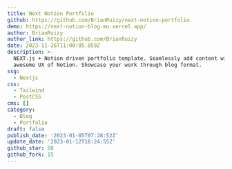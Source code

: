 ```yaml
---
title: Next Notion Portfolio
github: https://github.com/BrianRuizy/next-notion-portfolio
demo: https://next-notion-blog-mu.vercel.app/
author: BrianRuizy
author_link: https://github.com/BrianRuizy
date: 2023-11-26T11:00:05.859Z
description: >-
  NEXT.js + Notion driven portfolio template. Seamlessly add content with the
  awesome UX of Notion. Showcase your work through blog format.
ssg:
  - Nextjs
css:
  - Tailwind
  - PostCSS
cms: []
category:
  - Blog
  - Portfolio
draft: false
publish_date: '2023-01-05T07:28:52Z'
update_date: '2023-01-12T18:24:55Z'
github_star: 58
github_fork: 15
---
```


